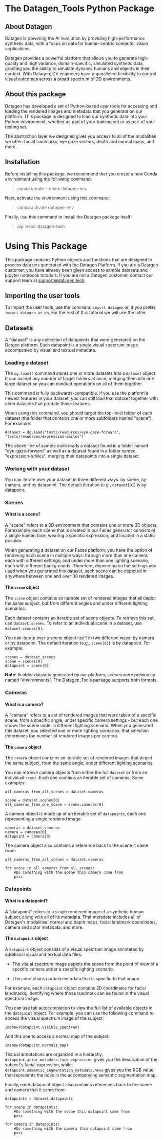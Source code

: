 # The Datagen_Tools Python Package

## About Datagen

Datagen is powering the AI revolution by providing high-performance synthetic data, with a focus on data for human-centric computer vision applications. 

Datagen provides a powerful platform that allows you to generate high-quality and high variance, domain-specific, simulated synthetic data, granting you the ability to simulate dynamic humans and objects in their context. With Datagen, CV engineers have unparalleled flexibility to control visual outcomes across a broad spectrum of 3D environments.

## About this package

Datagen has developed a set of Python-based user tools for accessing and loading the rendered images and metadata that you generate on our platform. This package is designed to load our synthetic data into your Python environment, whether as part of your training set or as part of your testing set. 

The abstraction layer we designed gives you access to all of the modalities we offer: facial landmarks, eye gaze vectors, depth and normal maps, and more. 

## Installation

Before installing this package, we recommend that you create a new Conda environment using the following command:

> conda create --name datagen-env

Next, activate the environment using this command:

> conda activate datagen-env

Finally, use this command to install the Datagen package itself:

> pip install datagen-tech

# Using This Package

This package contains Python objects and functions that are designed to process datasets generated with the Datagen Platform. If you are a Datagen customer, you have already been given access to sample datasets and jupyter notebook tutorials. If you are not a Datagen customer, contact our support team at support@datagen.tech.

## Importing the user tools

To import the user tools, use the command `import datagen` or, if you prefer, `import datagen as dg`. For the rest of this tutorial we will use the latter.

## Datasets

A "dataset" is any collection of datapoints that were generated on the Datgen platform. Each datapoint is a single visual spectrum image accompanied by visual and textual metadata.

### Loading a dataset

The `dg.load()` command stores one or more datasets into a `dataset` object. It can accept any number of target folders at once, merging them into one large dataset so you can conduct operations on all of them together. 

This command is fully backwards-compatible. If you use the platform's newest features in your dataset, you can still load that dataset together with older datasets that predate those features.

When using this command, you should target the top-level folder of each dataset (the folder that contains one or more subfolders named "scene").  For example:

```
dataset = dg.load("tests/resources/eye-gaze-forward", "tests/resources/expression-smiles")
```

The above line of sample code loads a dataset found in a folder named "eye-gaze-forward" as well as a dataset found in a folder named "expression-smiles", merging their datapoints into a single dataset.

### Working with your dataset

You can iterate over your dataset in three different ways: by scene, by camera, and by datapoint. The default iteration (e.g., `dataset[0]`) is by datapoint.

### Scenes

#### What is a scene?

A "scene" refers to a 3D environment that contains one or more 3D objects. For example, each scene that is created in our Faces generator consists of a single human face, wearing a specific expression, and located in a static position.

When generating a dataset on our Faces platform, you have the option of rendering each scene in multiple ways: through more than one camera, each with different settings; and under more than one lighting scenario, each with different backgrounds. Therefore, depending on the settings you used when you generated this dataset, each scene can be depicted in anywhere between one and over 30 rendered images.

#### The `scene` object

The `scene` object contains an iterable set of rendered images that all depict the same subject, but from different angles and under different lighting scenarios.

Each dataset contains an iterable set of scene objects. To retrieve this set, use `dataset.scenes`. To refer to an individual scene in a dataset, use `dataset.scenes[0]`.

You can iterate over a scene object itself in two different ways: by camera or by datapoint. The default iteration (e.g., `scene[0]`) is by datapoint. For example:

```
scenes = dataset.scenes
scene = scenes[0]
datapoint = scene[0]
```

**Note:** In older datasets generated by our platform, scenes were previously named "environments". The Datagen_Tools package supports both formats.

### Cameras

#### What is a camera?

A "camera" refers to a set of rendered images that were taken of a specific scene, from a specific angle, under specific camera settings - but each one shows the scene under a different lighting scenario. When you generated this dataset, you selected one or more lighting scenarios; that selection determines the number of rendered images per camera.

#### The `camera` object

The `camera` object contains an iterable set of rendered images that depict the same subject, from the same angle, under different lighting scenarios.

You can retrieve camera objects from either the full `dataset` or from an individual `scene`. Each one contains an iterable set of cameras. Some examples:

```
all_cameras_from_all_scenes = dataset.cameras

scene = dataset.scenes[0]
all_cameras_from_one_scene = scene.cameras[0]
```

A camera object is made up of an iterable set of `datapoints`, each one representing a single rendered image:

```
cameras = dataset.cameras
camera = cameras[0]
datapoint = camera[0]
```

The camera object also contains a reference back to the scene it came from:

```
all_cameras_from_all_scenes = dataset.cameras

for scene in all_cameras_from_all_scenes:
    #Do something with the scene this camera came from
	pass
```

### Datapoints

#### What is a datapoint?

A "datapoint" refers to a single rendered image of a synthetic human subject, along with all of its metadata. That metadata includes all of Datagen's modalities: normal and depth maps, facial landmark coordinates, camera and actor metadata, and more.

#### The `datapoint` object

A `datapoint` object consists of a visual spectrum image annotated by additional visual and textual data files:

* The visual spectrum image depicts the scene from the point of view of a specific camera under a specific lighting scenario.

* The annotations contain metadata that is specific to that image.

For example, each `datapoint` object contains 2D coordinates for facial landmarks, identifying where those landmark can be found in the visual spectrum image.

You can use tab autocompletion to view the full list of available objects in the `datapoint` object. For example, you can use the following command to access the visual spectrum image of the subject:

```
imshow(datapoint.visible_spectrum)
```

And this one to access a normal map of the subject:

```
imshow(datapoint.normals_map)
```

Textual annotations are organized in a hierarchy. `datapoint.actor_metadata.face_expression` gives you the description of the subject's facial expression, while `datapoint.semantic_segmentation_metadata.nose` gives you the RGB value that represents the nose in the accompanying semantic segmentation map.

Finally, each datapoint object also contains references back to the scene and camera that it came from:

```
datapoints = dataset.datapoints

for scene in datapoints:
    #Do something with the scene this datapoint came from
	pass
	
for camera in datapoints:
    #Do something with the camera this datapoint came from
	pass
```